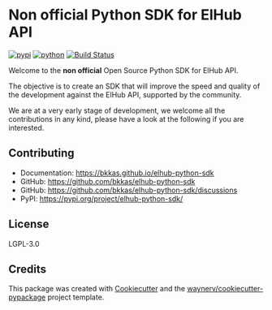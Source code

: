 # Non official Python SDK for ElHub API

[![pypi](https://img.shields.io/pypi/v/elhub-python-sdk.svg)](https://pypi.org/project/elhub-python-sdk/)
[![python](https://img.shields.io/pypi/pyversions/elhub-python-sdk.svg)](https://pypi.org/project/elhub-python-sdk/)
[![Build Status](https://github.com/bkkas/elhub-python-sdk/actions/workflows/dev.yml/badge.svg)](https://github.com/bkkas/elhub-python-sdk/actions/workflows/dev.yml)


Welcome to the **non official** Open Source Python SDK for ElHub API.

The objective is to create an SDK that will improve the speed and quality of the development against the ElHub API,
supported by the community.

We are at a very early stage of development, we welcome all the contributions in any kind, please have a look
at the following if you are interested.


## Contributing

* Documentation: <https://bkkas.github.io/elhub-python-sdk>
* GitHub: <https://github.com/bkkas/elhub-python-sdk>
* GitHub: <https://github.com/bkkas/elhub-python-sdk/discussions>
* PyPI: <https://pypi.org/project/elhub-python-sdk/>


## License

LGPL-3.0


## Credits

This package was created with [Cookiecutter](https://github.com/audreyr/cookiecutter) and
the [waynerv/cookiecutter-pypackage](https://github.com/waynerv/cookiecutter-pypackage) project template.
